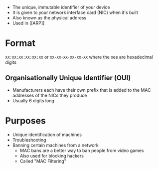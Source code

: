 - The unique, immutable identifier of your device
- It is given to your network interface card (NIC) when it's built
- Also known as the physical address
- Used in [[ARP]]

# Format
`XX:XX:XX:XX:XX:XX`
or
`XX-XX-XX-XX-XX-XX`
where the `X`es are hexadecimal digits

## Organisationally Unique Identifier (OUI)
- Manufacturers each have their own prefix that is added to the MAC addresses of the NICs they produce
- Usually 6 digits long

# Purposes
- Unique identification of machines
- Troubleshooting
- Banning certain machines from a network
	- MAC bans are a better way to ban people from video games
	- Also used for blocking hackers
	- Called "MAC Filtering"